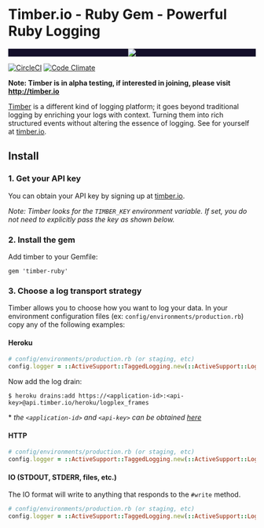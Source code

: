 # Timber.io - Ruby Gem - Powerful Ruby Logging

<p align="center" style="background: #140f2a;">
<a href="http://github.com/timberio/timber-ruby"><img src="http://res.cloudinary.com/timber/image/upload/c_scale,w_537/v1464797600/how-it-works_sfgfjp.gif" /></a>
</p>

[![CircleCI](https://circleci.com/gh/timberio/timber-ruby.svg?style=shield&circle-token=:circle-token)](https://circleci.com/gh/timberio/timber-ruby/tree/master)
[![Code Climate](https://codeclimate.com/github/timberio/timber-ruby/badges/gpa.svg)](https://codeclimate.com/github/timberio/timber-ruby)

**Note: Timber is in alpha testing, if interested in joining, please visit http://timber.io**


[Timber](http://timber.io) is a different kind of logging platform; it goes beyond traditional logging by enriching your logs with context. Turning them into rich structured events without altering the essence of logging. See for yourself at [timber.io](http://timber.io).

## Install

### 1. Get your API key

You can obtain your API key by signing up at [timber.io](http://timber.io).

*Note: Timber looks for the `TIMBER_KEY` environment variable. If set, you do not need to explicitly pass the key as shown below.*

### 2. Install the gem

Add timber to your Gemfile:

```
gem 'timber-ruby'
```

### 3. Choose a log transport strategy

Timber allows you to choose how you want to log your data. In your environment configuration files (ex: `config/environments/production.rb`) copy any of the following examples:

#### Heroku

```ruby
# config/environments/production.rb (or staging, etc)
config.logger = ::ActiveSupport::TaggedLogging.new(::ActiveSupport::Logger.new(Timber::LogDevices::HerokuLogplex.new))
```

Now add the log drain:

```
$ heroku drains:add https://<application-id>:<api-key>@api.timber.io/heroku/logplex_frames
```

\* *the `<application-id>` and `<api-key>` can be obtained [here](https://timber.io)*

#### HTTP

```ruby
# config/environments/production.rb (or staging, etc)
config.logger = ::ActiveSupport::TaggedLogging.new(::ActiveSupport::Logger.new(Timber::LogDevices::HTTP.new(ENV['TIMBER_KEY']))) # Passing the ENV['TIMBER_KEY'] is optional, showing it for explicitness
```

#### IO (STDOUT, STDERR, files, etc.)

The IO format will write to anything that responds to the `#write` method.

```ruby
# config/environments/production.rb (or staging, etc)
config.logger = ::ActiveSupport::TaggedLogging.new(::ActiveSupport::Logger.new(Timber::LogDevices::IO.new(STDOUT)))
```
